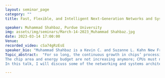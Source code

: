 ```yaml
---
layout: seminar_page
category: ""
title: Fast, Flexible, and Intelligent Next-Generation Networks and Systems

speaker: Muhammad Shahbaz, Purdue University 
img: assets/img/seminars/March-14-2023_Muhammad Shahbaz.jpg
date: 2023-03-14 17:00:00 
Venue: 
recorded_video: cSa74gRzEsE
speaker_bio: "Muhammad Shahbaz is a Kevin C. and Suzanne L. Kahn New Frontiers Assistant Professor in Computer Science at Purdue University. His research focuses on the design and development of domain-specific abstractions, compilers, and architectures for emerging workloads (including machine learning and self-driving networks). Shahbaz received his Ph.D. and M.A. in Computer Science from Princeton University and B.E. in Computer Engineering from the National University of Sciences and Technology (NUST). Before joining Purdue, Shahbaz worked as a postdoc at Stanford University and a Research Assistant at Georgia Tech and the University of Cambridge. Shahbaz has built open-source systems, including Pisces, SDX, and NetFPGA-10G, that are widely used in industry and academia. He received the Facebook and Intel Research Awards; IETF/IRTF ANRP Prize, ACM SOSR Systems Award; APNet Best Paper Award; Best of CAL Paper Award; and Internet2 Innovation Award."
Topic_abstract:  "For so long, the continuous growth in chips’ processing capacity has helped preserve the end-to-end principle, keeping central-processing units (CPUs) general-purpose and smart while having network switches fixed-function and dumb, to process and forward information at speed. Since the turn of the century, two major trends are now challenging this principle, forcing us to rethink how we build CPUs and switches and the role they play: (a) the decline of Moore’s Law and (b) the rise of big data (e.g., social media, video streaming, augmented/virtual reality, internet of things, and artificial intelligence)—generating quintillion bytes of information every day.  
The chip area and energy budget are not increasing anymore; CPUs must now repurpose resources (like caches, out-of-order execution, and more) needed for general-purpose processing to logic tailored to a particular application domain (e.g., machine learning or serverless compute). Likewise, switches must now take on more responsibilities (e.g., congestion control and packet scheduling) to further offload CPUs; they can no longer be fixed-function, line-rate devices for packet forwarding only. The concern, however, is that doing so will cause systems to sacrifice flexibility for higher performance, and networks to sacrifice performance for more flexibility.  
In this talk, I will discuss some of the networking and systems architectures we have developed to address this ever-rising tension between performance and flexibility." 

---
```


